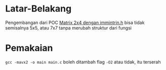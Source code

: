 # Latar-Belakang
Pengembangan dari POC [Matrix 2x4 dengan immintrin.h](https://github.com/prasasdi/try_intrisik_matrix2x4) bisa tidak semisalnya 5x5, atau 7x7 tanpa merubah struktur dari fungsi

# Pemakaian
`gcc -mavx2 -o main main.c` boleh ditambah flag `-O2` atau tidak, itu terserah
